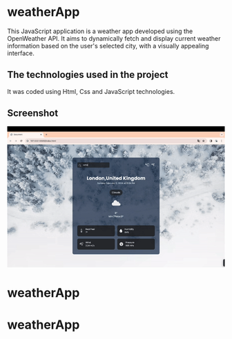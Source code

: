 <h1> weatherApp </h1>

This JavaScript application is a weather app developed using the OpenWeather API. It aims to dynamically fetch and display current weather information based on the user's selected city, with a visually appealing interface.

<h2> The technologies used in the project </h2>

It was coded using Html, Css and JavaScript technologies.

<h2> Screenshot </h2>

![](screen.gif)
# weatherApp
# weatherApp
